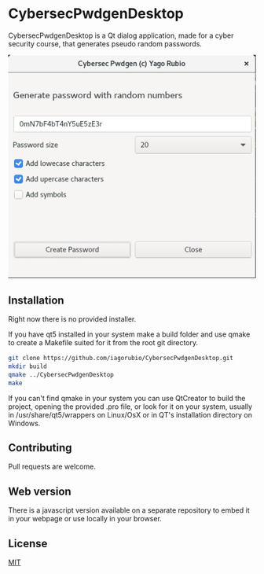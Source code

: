 # CybersecPwdgenDesktop


CybersecPwdgenDesktop is a Qt dialog application, made for a cyber security course, that generates pseudo random passwords.

![App Screenshot](/screenshot.png?raw=true "Cybersec Pwdgen Desktop")

## Installation
Right now there is no provided installer.

If you have qt5 installed in your system make a build folder and use qmake to create a Makefile suited for it from the root git directory.

```bash
git clone https://github.com/iagorubio/CybersecPwdgenDesktop.git
mkdir build
qmake ../CybersecPwdgenDesktop
make
```

If you can't find qmake in your system you can use QtCreator to build the project, opening the provided .pro file, or look for it on your system, usually in /usr/share/qt5/wrappers on Linux/OsX or in QT's installation directory on Windows.


## Contributing
Pull requests are welcome. 

## Web version

There is a javascript version available on a separate repository to embed it in your webpage or use locally in your browser.

## License
[MIT](https://choosealicense.com/licenses/mit/)

